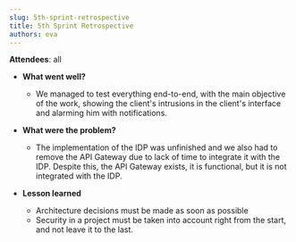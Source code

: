 ```yaml
---
slug: 5th-sprint-retrospective
title: 5th Sprint Retrospective
authors: eva
---
```


**Attendees**: all 

* **What went well?**
    * We managed to test everything end-to-end, with the main objective of the work, showing the client's intrusions in the client's interface and alarming him with notifications.

* **What were the problem?**
    * The implementation of the IDP was unfinished and we also had to remove the API Gateway due to lack of time to integrate it with the IDP. Despite this, the API Gateway exists, it is functional, but it is not integrated with the IDP.

* **Lesson learned**
    * Architecture decisions must be made as soon as possible
    * Security in a project must be taken into account right from the start, and not leave it to the last.